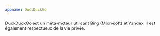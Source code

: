 ```yaml
---
appname: DuckDuckGo
---
```


DuckDuckGo est un méta-moteur utilisant Bing (Microsoft) et Yandex. Il est également respectueux de la vie privée.
